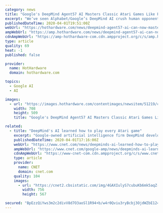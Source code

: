 ```yaml
---
category: news
title: "Google's DeepMind Agent57 AI Masters Classic Atari Games Like Pitfall And Solaris"
excerpt: "We’ve seen Alphabet/Google’s DeepMind AI crush human opponents in games like StarCraft II, but now the team is going back in time to tackle games from 4 decades ago. Dubbed Agent57, this new AI is gaining attention for learning how to play a total of – you guessed it – 57 Atari 2600 games. The DeepMind team often looks to existing games ..."
publishedDateTime: 2020-04-01T19:51:00Z
webUrl: "https://hothardware.com/news/deepmind-agent57-ai-can-now-master-classic-atari-games-like-pitfall-and-solaris"
ampWebUrl: "https://amp.hothardware.com/news/deepmind-agent57-ai-can-now-master-classic-atari-games-like-pitfall-and-solaris"
cdnAmpWebUrl: "https://amp-hothardware-com.cdn.ampproject.org/c/s/amp.hothardware.com/news/deepmind-agent57-ai-can-now-master-classic-atari-games-like-pitfall-and-solaris"
type: article
quality: 69
heat: -1
published: false

provider:
  name: HotHardware
  domain: hothardware.com

topics:
  - Google AI
  - AI

images:
  - url: "https://images.hothardware.com/contentimages/newsitem/51219/content/atari_deepmind.jpg"
    width: 708
    height: 509
    title: "Google's DeepMind Agent57 AI Masters Classic Atari Games Like Pitfall And Solaris"

related:
  - title: "DeepMind's AI learned how to play every Atari game"
    excerpt: "Google-owned artificial intelligence firm DeepMind developed an AI system that can play all 57 video games and beat human averages, according to a research paper published this week. The AI, called Agent57,"
    publishedDateTime: 2020-04-01T17:16:00Z
    webUrl: "https://www.cnet.com/news/deepminds-ai-learned-how-to-play-every-atari-game/"
    ampWebUrl: "https://www.cnet.com/google-amp/news/deepminds-ai-learned-how-to-play-every-atari-game/"
    cdnAmpWebUrl: "https://www-cnet-com.cdn.ampproject.org/c/s/www.cnet.com/google-amp/news/deepminds-ai-learned-how-to-play-every-atari-game/"
    type: article
    provider:
      name: CNET
      domain: cnet.com
    quality: 104
    images:
      - url: "https://cnet2.cbsistatic.com/img/4GAXIulyS7cubuKb6mk5aqZ-qbI=/756x567/2017/07/27/3de74c24-095d-4c7e-9d5d-fb69ee27aaff/atari-flashback-8-gold-82.jpg"
        width: 756
        height: 567

secured: "BpEzzQiYws3m2c2divV8d7O3aoSl1R94+b/w4r0Qviu3ryBcbj3OjdWZbE124NfHhNH3Llb2naJw0buijBcOOeaOlRafrayG0lORdYugVoqTBYAiEFflxqkO4CIlp51CA2WLcfabPZou0zeA+A0LORzpaoIEEyLi2IQYYoq/kbsK2s1MSJ0CT6XG7MsxsZA8mvbGq27vTvPsd0N9EZxgHa/an/tQl+gR+2kDCEkv9W09eKYwWXU8D/xpG18ioHiFdRV4BIXDFFgr0bZJGETBhohOlu9GxKFsulf+9q5amR2Ay59iu0sZBN63a+wsaVRQ;loh02Qgwk+VmtIKxHSBOew=="
---
```


